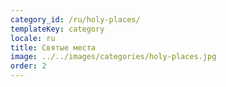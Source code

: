 ```yaml
---
category_id: /ru/holy-places/
templateKey: category
locale: ru
title: Святые места
image: ../../images/categories/holy-places.jpg
order: 2
---
```

